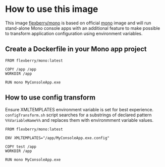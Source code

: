 # How to use this image
This image [flexberry/mono](https://hub.docker.com/r/flexberry/mono/) is based on official [mono](https://hub.docker.com/_/mono/) image and will run stand-alone Mono console apps with an additional feature to make possible to transform application configuration using environment variables.

## Create a Dockerfile in your Mono app project
```
FROM flexberry/mono:latest

COPY /app /app
WORKDIR /app

RUN mono MyConsoleApp.exe
```

## How to use config transform
Ensure XMLTEMPLATES environment variable is set for best experience. `configTransform.sh` script searches for a substrings of declared pattern `%%VariableName%%` and replaces them with environmment variable values.
```
FROM flexberry/mono:latest

ENV XMLTEMPLATES="/app/MyConsoleApp.exe.config"

COPY test /app
WORKDIR /app

RUN mono MyConsoleApp.exe
```